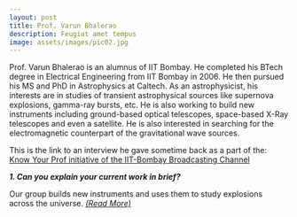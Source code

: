 ```yaml
---
layout: post
title: Prof. Varun Bhalerao
description: Feugiat amet tempus
image: assets/images/pic02.jpg
---
```


Prof. Varun Bhalerao is an alumnus of IIT Bombay. He completed his BTech degree in Electrical Engineering from IIT Bombay in 2006. He then pursued his MS and PhD in Astrophysics at Caltech. As an astrophysicist, his interests are in studies of transient astrophysical sources like supernova explosions, gamma-ray bursts, etc. He is also working to build new instruments including ground-based optical telescopes, space-based X-Ray telescopes and even a satellite. He is also interested in searching for the electromagnetic counterpart of the gravitational wave sources.

This is the link to an interview he gave sometime back as a part of the:
[Know Your Prof initiative of the IIT-Bombay Broadcasting Channel](https://www.youtube.com/watch?v=E8wPuoRLEFE )

<b><i>1. Can you explain your current work in brief?</i></b>

Our group builds new instruments and uses them to study explosions across the universe. <i>[(Read More)](https://epdampiitb.github.io/p/kaleidoscope/ama/4.html)</i>
